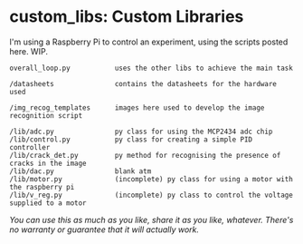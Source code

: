 # custom_libs: Custom Libraries

I'm using a Raspberry Pi to control an experiment, using the scripts posted here. WIP.

```
overall_loop.py           uses the other libs to achieve the main task

/datasheets               contains the datasheets for the hardware used

/img_recog_templates      images here used to develop the image recognition script

/lib/adc.py               py class for using the MCP2434 adc chip
/lib/control.py           py class for creating a simple PID controller
/lib/crack_det.py         py method for recognising the presence of cracks in the image
/lib/dac.py               blank atm
/lib/motor.py             (incomplete) py class for using a motor with the raspberry pi
/lib/v_reg.py             (incomplete) py class to control the voltage supplied to a motor
```
*You can use this as much as you like, share it as you like, whatever. There's no warranty or guarantee that it will actually work.*
